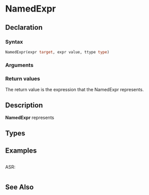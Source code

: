# NamedExpr


## Declaration

### Syntax

```fortran
NamedExpr(expr target, expr value, ttype type)
```

### Arguments


### Return values

The return value is the expression that the NamedExpr represents.

## Description

**NamedExpr** represents

## Types


## Examples


```fortran
```

ASR:

```fortran
```

## See Also

